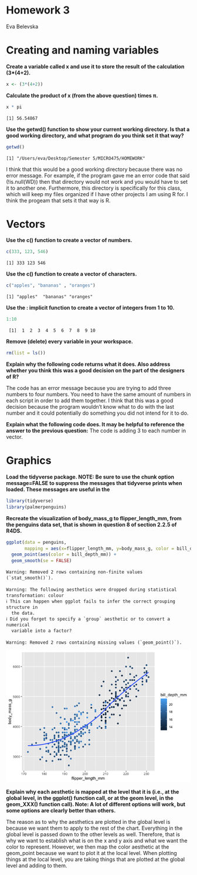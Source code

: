 # Homework 3
Eva Belevska

# Creating and naming variables

**Create a variable called x and use it to store the result of the
calculation (3\*(4+2).**

``` r
x <- (3*(4+2))
```

**Calculate the product of x (from the above question) times π.**

``` r
x * pi
```

    [1] 56.54867

**Use the getwd() function to show your current working directory. Is
that a good working directory, and what program do you think set it that
way?**

``` r
getwd()
```

    [1] "/Users/eva/Desktop/Semester 5/MICRO475/HOMEWORK"

I think that this would be a good working directory because there was no
error message. For example, if the program gave me an error code that
said (!is.null(WD)) then that directory would not work and you would
have to set it to another one. Furthermore, this directory is
specifically for this class, which will keep my files organized if I
have other projects I am using R for. I think the progeam that sets it
that way is R.

# Vectors

**Use the c() function to create a vector of numbers.**

``` r
c(333, 123, 546)
```

    [1] 333 123 546

**Use the c() function to create a vector of characters.**

``` r
c("apples", "bananas" , "oranges")
```

    [1] "apples"  "bananas" "oranges"

**Use the : implicit function to create a vector of integers from 1 to
10.**

``` r
1:10
```

     [1]  1  2  3  4  5  6  7  8  9 10

**Remove (delete) every variable in your workspace.**

``` r
rm(list = ls()) 
```

**Explain why the following code returns what it does. Also address
whether you think this was a good decision on the part of the designers
of R?**

The code has an error message because you are trying to add three
numbers to four numbers. You need to have the same amount of numbers in
each script in order to add them together. I think that this was a good
decision because the program wouldn’t know what to do with the last
number and it could potentially do something you did not intend for it
to do.

**Explain what the following code does. It may be helpful to reference
the answer to the previous question:** The code is adding 3 to each
number in vector.

# Graphics

**Load the tidyverse package. NOTE: Be sure to use the chunk option
message=FALSE to suppress the messages that tidyverse prints when
loaded. These messages are useful in the**

``` r
library(tidyverse)
library(palmerpenguins)
```

**Recreate the visualization of body_mass_g to flipper_length_mm, from
the penguins data set, that is shown in question 8 of section 2.2.5 of
R4DS.**

``` r
ggplot(data = penguins, 
       mapping = aes(x=flipper_length_mm, y=body_mass_g, color = bill_depth_mm)) +
  geom_point(aes(color = bill_depth_mm)) +
  geom_smooth(se = FALSE)
```

    Warning: Removed 2 rows containing non-finite values (`stat_smooth()`).

    Warning: The following aesthetics were dropped during statistical transformation: colour
    ℹ This can happen when ggplot fails to infer the correct grouping structure in
      the data.
    ℹ Did you forget to specify a `group` aesthetic or to convert a numerical
      variable into a factor?

    Warning: Removed 2 rows containing missing values (`geom_point()`).

![](HWK_03_files/figure-commonmark/unnamed-chunk-9-1.png)

**Explain why each aesthetic is mapped at the level that it is (i.e., at
the global level, in the ggplot() function call, or at the geom level,
in the geom_XXX() function call). Note: A lot of different options will
work, but some options are clearly better than others.**

The reason as to why the aesthetics are plotted in the global level is
because we want them to apply to the rest of the chart. Everything in
the global level is passed down to the other levels as well. Therefore,
that is why we want to establish what is on the x and y axis and what we
want the color to represent. However, we then map the color aesthetic at
the geom_point because we want to plot it at the local level. When
plotting things at the local level, you are taking things that are
plotted at the global level and adding to them.
